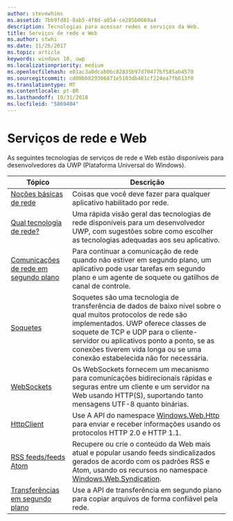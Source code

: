```yaml
---
author: stevewhims
ms.assetid: 7bb9fd81-8ab5-4f8d-a854-ce285b0669a4
description: Tecnologias para acessar redes e serviços da Web.
title: Serviços de rede e Web
ms.author: stwhi
ms.date: 11/26/2017
ms.topic: article
keywords: windows 10, uwp
ms.localizationpriority: medium
ms.openlocfilehash: e01ac3a0dcab0bc82835b97d70477bf585ab4570
ms.sourcegitcommit: cd00bb829306871e5103db481cf224ea7fb613f0
ms.translationtype: MT
ms.contentlocale: pt-BR
ms.lasthandoff: 10/31/2018
ms.locfileid: "5869404"
---
```

# <a name="networking-and-web-services"></a>Serviços de rede e Web

As seguintes tecnologias de serviços de rede e Web estão disponíveis para desenvolvedores da UWP (Plataforma Universal do Windows).

| Tópico | Descrição |
| - | - |
| [Noções básicas de rede](networking-basics.md) | Coisas que você deve fazer para qualquer aplicativo habilitado por rede. |
| [Qual tecnologia de rede?](which-networking-technology.md) | Uma rápida visão geral das tecnologias de rede disponíveis para um desenvolvedor UWP, com sugestões sobre como escolher as tecnologias adequadas aos seu aplicativo. |
| [Comunicações de rede em segundo plano](network-communications-in-the-background.md) | Para continuar a comunicação de rede quando não estiver em segundo plano, um aplicativo pode usar tarefas em segundo plano e um agente de soquete ou gatilhos de canal de controle. |
| [Soquetes](sockets.md) | Soquetes são uma tecnologia de transferência de dados de baixo nível sobre o qual muitos protocolos de rede são implementados. UWP oferece classes de soquete de TCP e UDP para o cliente-servidor ou aplicativos ponto a ponto, se as conexões tiverem vida longa ou se uma conexão estabelecida não for necessária. |
| [WebSockets](websockets.md) | Os WebSockets fornecem um mecanismo para comunicações bidirecionais rápidas e seguras entre um cliente e um servidor na Web usando HTTP(S), suportando tanto mensagens UTF-8 quanto binárias. |
| [HttpClient](httpclient.md) | Use A API do namespace [Windows.Web.Http](https://msdn.microsoft.com/library/windows/apps/dn279692) para enviar e receber informações usando os protocolos HTTP 2.0 e HTTP 1.1. |
| [RSS feeds/feeds Atom](web-feeds.md) | Recupere ou crie o conteúdo da Web mais atual e popular usando feeds sindicalizados gerados de acordo com os padrões RSS e Atom, usando os recursos no namespace [Windows.Web.Syndication](https://msdn.microsoft.com/library/windows/apps/br243632). |
| [Transferências em segundo plano](background-transfers.md) | Use a API de transferência em segundo plano para copiar arquivos de forma confiável pela rede. |
